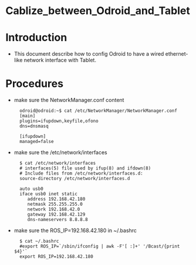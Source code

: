 # Cablize_between_Odroid_and_Tablet

# Introduction
* This document describe how to config Odroid to have a wired ethernet-like network interface with Tablet.

# Procedures
* make sure the NetworkManager.conf content

        odroid@odroid:~$ cat /etc/NetworkManager/NetworkManager.conf 
        [main]
        plugins=ifupdown,keyfile,ofono
        dns=dnsmasq
        
        [ifupdown]
        managed=false
* make sure the /etc/network/interfaces

        $ cat /etc/network/interfaces
        # interfaces(5) file used by ifup(8) and ifdown(8)
        # Include files from /etc/network/interfaces.d:
        source-directory /etc/network/interfaces.d
        
        auto usb0
        iface usb0 inet static
           address 192.168.42.180 
           netmask 255.255.255.0
           network 192.168.42.0
           gateway 192.168.42.129
           dns-nameservers 8.8.8.8
* make sure the ROS_IP=192.168.42.180 in ~/.bashrc

        $ cat ~/.bashrc
        #export ROS_IP=`/sbin/ifconfig | awk -F'[ :]+' '/Bcast/{print $4}'`
        export ROS_IP=192.168.42.180
